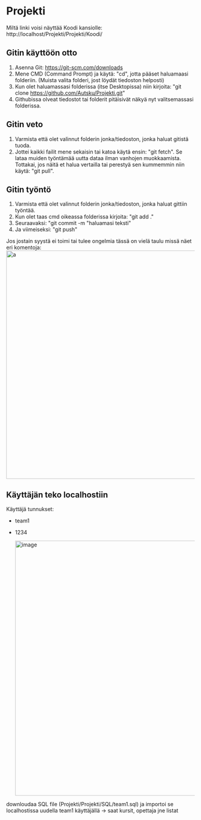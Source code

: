 # Projekti

  Miltä linki voisi näyttää Koodi kansiolle: http://localhost/Projekti/Projekti/Koodi/

## Gitin käyttöön otto

  1. Asenna Git: https://git-scm.com/downloads
  3. Mene CMD (Command Prompt) ja käytä: "cd", jotta pääset haluamaasi folderiin. (Muista valita folderi, jost löydät tiedoston helposti)
  4. Kun olet haluamassasi folderissa (itse Desktopissa) niin kirjoita: "git clone https://github.com/Autsku/Projekti.git" 
  5. Githubissa olveat tiedostot tai folderit pitäisivät näkyä nyt valitsemassasi folderissa.
## Gitin veto
  1. Varmista että olet valinnut folderin jonka/tiedoston, jonka haluat gitistä tuoda.
  2. Jottei kaikki failit mene sekaisin tai katoa käytä ensin: "git fetch". Se lataa muiden työntämää uutta dataa ilman vanhojen muokkaamista.
     Tottakai, jos näitä et halua vertailla tai perestyä sen kummemmin niin käytä: "git pull".

## Gitin työntö
  1. Varmista että olet valinnut folderin jonka/tiedoston, jonka haluat gittiin työntää.
  2. Kun olet taas cmd oikeassa folderissa kirjoita: "git add ."
  3. Seuraavaksi: "git commit -m "haluamasi teksti"
  4. Ja viimeiseksi: "git push"

  Jos jostain syystä ei toimi tai tulee ongelmia tässä on vielä taulu missä näet eri komentoja:
  <img width="1046" height="609" alt="a" src="https://github.com/user-attachments/assets/aa119cbf-9cf7-4ed0-9f6e-1e2d47ffe59f" />

## Käyttäjän teko localhostiin

Käyttäjä tunnukset:
* team1
* 1234

  <img width="834" height="680" alt="image" src="https://github.com/user-attachments/assets/42930f9d-bd20-4fa0-ab27-dec940a5acc4" />

downloudaa SQL file (Projekti/Projekti/SQL/team1.sql) ja importoi se localhostissa uudella team1 käyttäjällä -> saat kursit, opettaja jne listat
